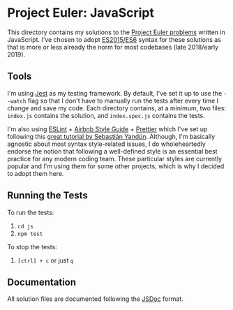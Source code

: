 # Project Euler: JavaScript

This directory contains my solutions to the [Project Euler problems](https://projecteuler.net/archives) written in JavaScript. I've chosen to adopt [ES2015/ES6](https://www.ecma-international.org/ecma-262/6.0/) syntax for these solutions as that is more or less already the norm for most codebases (late 2018/early 2019).

## Tools

I'm using [Jest](https://jestjs.io/) as my testing framework. By default, I've set it up to use the `--watch` flag so that I don't have to manually run the tests after every time I change and save my code. Each directory contains, at a minimum, two files: `index.js` contains the solution, and `index.spec.js` contains the tests.

I'm also using [ESLint](https://eslint.org/) + [Airbnb Style Guide](https://github.com/airbnb/javascript) + [Prettier](https://prettier.io/) which I've set up following this [great tutorial by Sebastián Yandún](https://medium.com/@svyandun/eslint-airbnb-javascript-style-guide-prettier-vs-code-ffdad3029044). Although, I'm basically agnostic about most syntax style-related issues, I do wholeheartedly endorse the notion that following a well-defined style is an essential best practice for any modern coding team. These particular styles are currently popular and I'm using them for some other projects, which is why I decided to adopt them here.

## Running the Tests

To run the tests:

1. `cd js`
2. `npm test`

To stop the tests:

1. `[ctrl] + c` or just `q`

## Documentation

All solution files are documented following the [JSDoc](http://usejsdoc.org/) format.
